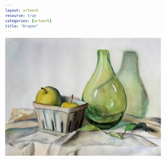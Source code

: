 ```yaml
---
layout: artwork
resource: true
categories: [artwork]
title: "Drapes"
---
```


![screenshot](/artwork/green_apples/apples.jpg)